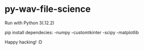 # py-wav-file-science
Run with Python 3(.12.2)

pip install dependecies:
-numpy
-customtkinter
-scipy
-matplotlib

Happy hacking! :D